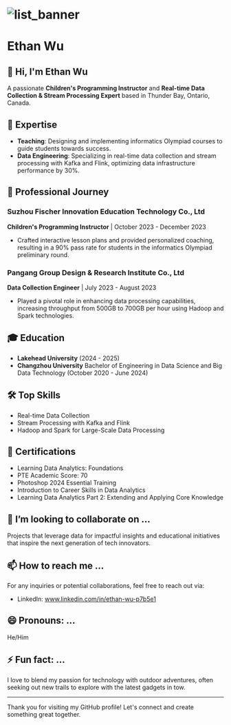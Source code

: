 # ![list_banner](https://github.com/user-attachments/assets/11bf20d0-20b2-4f02-b2b4-2fc12229ddfe)
# Ethan Wu

## 👋 Hi, I'm Ethan Wu

A passionate **Children's Programming Instructor** and **Real-time Data Collection & Stream Processing Expert** based in Thunder Bay, Ontario, Canada.

## 🔧 Expertise

- **Teaching**: Designing and implementing informatics Olympiad courses to guide students towards success.
- **Data Engineering**: Specializing in real-time data collection and stream processing with Kafka and Flink, optimizing data infrastructure performance by 30%.

## 💼 Professional Journey

### Suzhou Fischer Innovation Education Technology Co., Ltd
**Children's Programming Instructor** | October 2023 - December 2023
- Crafted interactive lesson plans and provided personalized coaching, resulting in a 90% pass rate for students in the informatics Olympiad preliminary round.

### Pangang Group Design & Research Institute Co., Ltd
**Data Collection Engineer** | July 2023 - August 2023
- Played a pivotal role in enhancing data processing capabilities, increasing throughput from 500GB to 700GB per hour using Hadoop and Spark technologies.

## 🎓 Education

- **Lakehead University** (2024 - 2025)
- **Changzhou University** Bachelor of Engineering in Data Science and Big Data Technology (October 2020 - June 2024)

## 🛠️ Top Skills

- Real-time Data Collection
- Stream Processing with Kafka and Flink
- Hadoop and Spark for Large-Scale Data Processing

## 🏅 Certifications

- Learning Data Analytics: Foundations
- PTE Academic Score: 70
- Photoshop 2024 Essential Training
- Introduction to Career Skills in Data Analytics
- Learning Data Analytics Part 2: Extending and Applying Core Knowledge

## 💞️ I’m looking to collaborate on ...

Projects that leverage data for impactful insights and educational initiatives that inspire the next generation of tech innovators.

## 📫 How to reach me ...

For any inquiries or potential collaborations, feel free to reach out via:

- LinkedIn: www.linkedin.com/in/ethan-wu-p7b5e1

## 😄 Pronouns: ...

He/Him

## ⚡ Fun fact: ...

I love to blend my passion for technology with outdoor adventures, often seeking out new trails to explore with the latest gadgets in tow.

---

Thank you for visiting my GitHub profile! Let's connect and create something great together.
